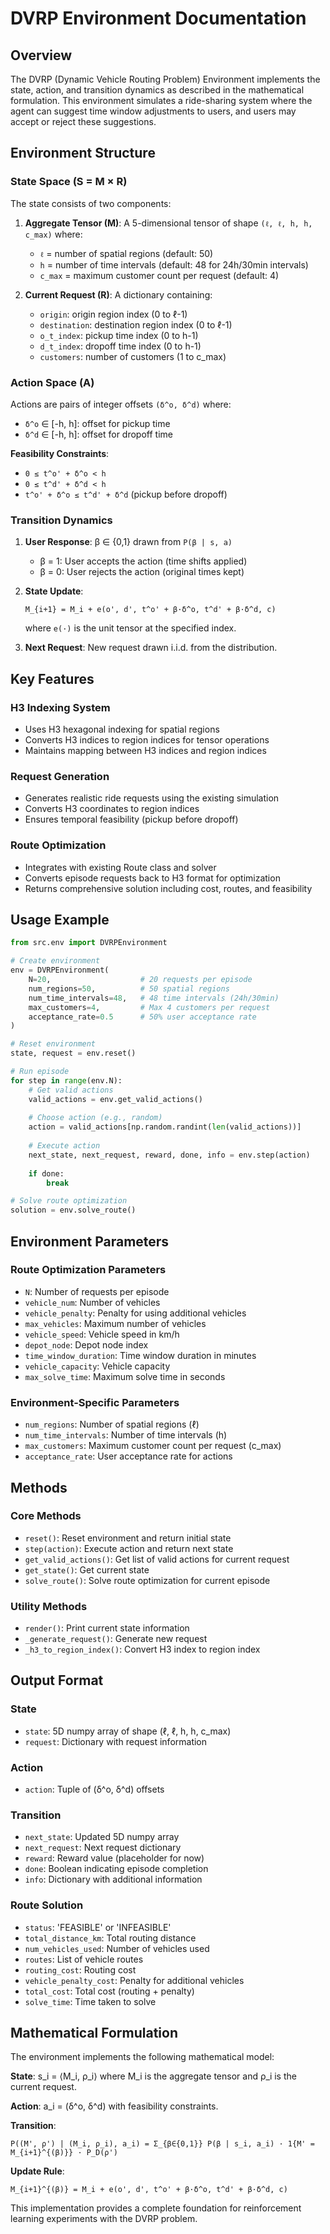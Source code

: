 # DVRP Environment Documentation

## Overview

The DVRP (Dynamic Vehicle Routing Problem) Environment implements the state, action, and transition dynamics as described in the mathematical formulation. This environment simulates a ride-sharing system where the agent can suggest time window adjustments to users, and users may accept or reject these suggestions.

## Environment Structure

### State Space (S = M × R)

The state consists of two components:

1. **Aggregate Tensor (M)**: A 5-dimensional tensor of shape `(ℓ, ℓ, h, h, c_max)` where:
   - `ℓ` = number of spatial regions (default: 50)
   - `h` = number of time intervals (default: 48 for 24h/30min intervals)
   - `c_max` = maximum customer count per request (default: 4)

2. **Current Request (R)**: A dictionary containing:
   - `origin`: origin region index (0 to ℓ-1)
   - `destination`: destination region index (0 to ℓ-1)
   - `o_t_index`: pickup time index (0 to h-1)
   - `d_t_index`: dropoff time index (0 to h-1)
   - `customers`: number of customers (1 to c_max)

### Action Space (A)

Actions are pairs of integer offsets `(δ^o, δ^d)` where:
- `δ^o` ∈ [-h, h]: offset for pickup time
- `δ^d` ∈ [-h, h]: offset for dropoff time

**Feasibility Constraints**:
- `0 ≤ t^o' + δ^o < h`
- `0 ≤ t^d' + δ^d < h`
- `t^o' + δ^o ≤ t^d' + δ^d` (pickup before dropoff)

### Transition Dynamics

1. **User Response**: β ∈ {0,1} drawn from `P(β | s, a)`
   - β = 1: User accepts the action (time shifts applied)
   - β = 0: User rejects the action (original times kept)

2. **State Update**: 
   ```
   M_{i+1} = M_i + e(o', d', t^o' + β·δ^o, t^d' + β·δ^d, c)
   ```
   where `e(·)` is the unit tensor at the specified index.

3. **Next Request**: New request drawn i.i.d. from the distribution.

## Key Features

### H3 Indexing System
- Uses H3 hexagonal indexing for spatial regions
- Converts H3 indices to region indices for tensor operations
- Maintains mapping between H3 indices and region indices

### Request Generation
- Generates realistic ride requests using the existing simulation
- Converts H3 coordinates to region indices
- Ensures temporal feasibility (pickup before dropoff)

### Route Optimization
- Integrates with existing Route class and solver
- Converts episode requests back to H3 format for optimization
- Returns comprehensive solution including cost, routes, and feasibility

## Usage Example

```python
from src.env import DVRPEnvironment

# Create environment
env = DVRPEnvironment(
    N=20,                    # 20 requests per episode
    num_regions=50,          # 50 spatial regions
    num_time_intervals=48,   # 48 time intervals (24h/30min)
    max_customers=4,         # Max 4 customers per request
    acceptance_rate=0.5      # 50% user acceptance rate
)

# Reset environment
state, request = env.reset()

# Run episode
for step in range(env.N):
    # Get valid actions
    valid_actions = env.get_valid_actions()
    
    # Choose action (e.g., random)
    action = valid_actions[np.random.randint(len(valid_actions))]
    
    # Execute action
    next_state, next_request, reward, done, info = env.step(action)
    
    if done:
        break

# Solve route optimization
solution = env.solve_route()
```

## Environment Parameters

### Route Optimization Parameters
- `N`: Number of requests per episode
- `vehicle_num`: Number of vehicles
- `vehicle_penalty`: Penalty for using additional vehicles
- `max_vehicles`: Maximum number of vehicles
- `vehicle_speed`: Vehicle speed in km/h
- `depot_node`: Depot node index
- `time_window_duration`: Time window duration in minutes
- `vehicle_capacity`: Vehicle capacity
- `max_solve_time`: Maximum solve time in seconds

### Environment-Specific Parameters
- `num_regions`: Number of spatial regions (ℓ)
- `num_time_intervals`: Number of time intervals (h)
- `max_customers`: Maximum customer count per request (c_max)
- `acceptance_rate`: User acceptance rate for actions

## Methods

### Core Methods
- `reset()`: Reset environment and return initial state
- `step(action)`: Execute action and return next state
- `get_valid_actions()`: Get list of valid actions for current request
- `get_state()`: Get current state
- `solve_route()`: Solve route optimization for current episode

### Utility Methods
- `render()`: Print current state information
- `_generate_request()`: Generate new request
- `_h3_to_region_index()`: Convert H3 index to region index

## Output Format

### State
- `state`: 5D numpy array of shape (ℓ, ℓ, h, h, c_max)
- `request`: Dictionary with request information

### Action
- `action`: Tuple of (δ^o, δ^d) offsets

### Transition
- `next_state`: Updated 5D numpy array
- `next_request`: Next request dictionary
- `reward`: Reward value (placeholder for now)
- `done`: Boolean indicating episode completion
- `info`: Dictionary with additional information

### Route Solution
- `status`: 'FEASIBLE' or 'INFEASIBLE'
- `total_distance_km`: Total routing distance
- `num_vehicles_used`: Number of vehicles used
- `routes`: List of vehicle routes
- `routing_cost`: Routing cost
- `vehicle_penalty_cost`: Penalty for additional vehicles
- `total_cost`: Total cost (routing + penalty)
- `solve_time`: Time taken to solve

## Mathematical Formulation

The environment implements the following mathematical model:

**State**: s_i = ⟨M_i, ρ_i⟩ where M_i is the aggregate tensor and ρ_i is the current request.

**Action**: a_i = (δ^o, δ^d) with feasibility constraints.

**Transition**: 
```
P((M', ρ') | (M_i, ρ_i), a_i) = Σ_{β∈{0,1}} P(β | s_i, a_i) · 1{M' = M_{i+1}^{(β)}} · P_D(ρ')
```

**Update Rule**:
```
M_{i+1}^{(β)} = M_i + e(o', d', t^o' + β·δ^o, t^d' + β·δ^d, c)
```

This implementation provides a complete foundation for reinforcement learning experiments with the DVRP problem.
